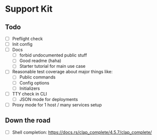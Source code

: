 # Support Kit

## Todo

- [ ] Preflight check
- [ ] Init config
- [ ] Docs
  - [ ] forbid undocumented public stuff
  - [ ] Good readme (haha)
  - [ ] Starter tutorial for main use case
- [ ] Reasonable test coverage about major things like:
  - [ ] Public commands
  - [ ] Config options
  - [ ] Initializers
- [ ] TTY check in CLI
  - [ ] JSON mode for deployments
- [ ] Proxy mode for 1 host / many services setup

## Down the road

- [ ] Shell completion: <https://docs.rs/clap_complete/4.5.7/clap_complete/>
